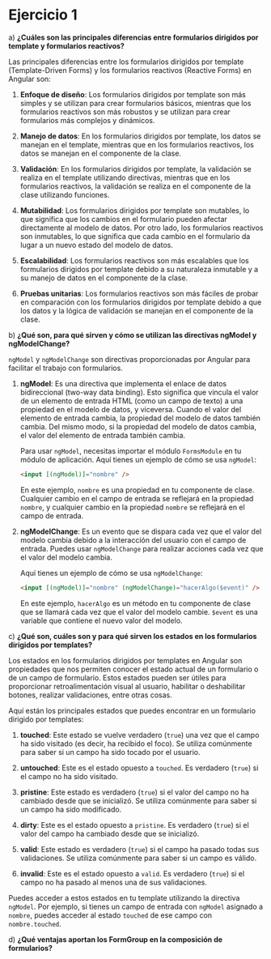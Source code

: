 # Ejercicio 1

a) **¿Cuáles son las principales diferencias entre formularios dirigidos por template y formularios reactivos?**

Las principales diferencias entre los formularios dirigidos por template (Template-Driven Forms) y los formularios reactivos (Reactive Forms) en Angular son:

1. **Enfoque de diseño**: Los formularios dirigidos por template son más simples y se utilizan para crear formularios básicos, mientras que los formularios reactivos son más robustos y se utilizan para crear formularios más complejos y dinámicos.

2. **Manejo de datos**: En los formularios dirigidos por template, los datos se manejan en el template, mientras que en los formularios reactivos, los datos se manejan en el componente de la clase.

3. **Validación**: En los formularios dirigidos por template, la validación se realiza en el template utilizando directivas, mientras que en los formularios reactivos, la validación se realiza en el componente de la clase utilizando funciones.

4. **Mutabilidad**: Los formularios dirigidos por template son mutables, lo que significa que los cambios en el formulario pueden afectar directamente al modelo de datos. Por otro lado, los formularios reactivos son inmutables, lo que significa que cada cambio en el formulario da lugar a un nuevo estado del modelo de datos.

5. **Escalabilidad**: Los formularios reactivos son más escalables que los formularios dirigidos por template debido a su naturaleza inmutable y a su manejo de datos en el componente de la clase.

6. **Pruebas unitarias**: Los formularios reactivos son más fáciles de probar en comparación con los formularios dirigidos por template debido a que los datos y la lógica de validación se manejan en el componente de la clase.

b) **¿Qué son, para qué sirven y cómo se utilizan las directivas ngModel y ngModelChange?**

`ngModel` y `ngModelChange` son directivas proporcionadas por Angular para facilitar el trabajo con formularios.

1. **ngModel**: Es una directiva que implementa el enlace de datos bidireccional (two-way data binding). Esto significa que vincula el valor de un elemento de entrada HTML (como un campo de texto) a una propiedad en el modelo de datos, y viceversa. Cuando el valor del elemento de entrada cambia, la propiedad del modelo de datos también cambia. Del mismo modo, si la propiedad del modelo de datos cambia, el valor del elemento de entrada también cambia.

   Para usar `ngModel`, necesitas importar el módulo `FormsModule` en tu módulo de aplicación. Aquí tienes un ejemplo de cómo se usa `ngModel`:

   ```html
   <input [(ngModel)]="nombre" />
   ```

   En este ejemplo, `nombre` es una propiedad en tu componente de clase. Cualquier cambio en el campo de entrada se reflejará en la propiedad `nombre`, y cualquier cambio en la propiedad `nombre` se reflejará en el campo de entrada.

2. **ngModelChange**: Es un evento que se dispara cada vez que el valor del modelo cambia debido a la interacción del usuario con el campo de entrada. Puedes usar `ngModelChange` para realizar acciones cada vez que el valor del modelo cambia.

   Aquí tienes un ejemplo de cómo se usa `ngModelChange`:

   ```html
   <input [(ngModel)]="nombre" (ngModelChange)="hacerAlgo($event)" />
   ```

   En este ejemplo, `hacerAlgo` es un método en tu componente de clase que se llamará cada vez que el valor del modelo cambie. `$event` es una variable que contiene el nuevo valor del modelo.

c) **¿Qué son, cuáles son y para qué sirven los estados en los formularios dirigidos por templates?**

Los estados en los formularios dirigidos por templates en Angular son propiedades que nos permiten conocer el estado actual de un formulario o de un campo de formulario. Estos estados pueden ser útiles para proporcionar retroalimentación visual al usuario, habilitar o deshabilitar botones, realizar validaciones, entre otras cosas.

Aquí están los principales estados que puedes encontrar en un formulario dirigido por templates:

1. **touched**: Este estado se vuelve verdadero (`true`) una vez que el campo ha sido visitado (es decir, ha recibido el foco). Se utiliza comúnmente para saber si un campo ha sido tocado por el usuario.

2. **untouched**: Este es el estado opuesto a `touched`. Es verdadero (`true`) si el campo no ha sido visitado.

3. **pristine**: Este estado es verdadero (`true`) si el valor del campo no ha cambiado desde que se inicializó. Se utiliza comúnmente para saber si un campo ha sido modificado.

4. **dirty**: Este es el estado opuesto a `pristine`. Es verdadero (`true`) si el valor del campo ha cambiado desde que se inicializó.

5. **valid**: Este estado es verdadero (`true`) si el campo ha pasado todas sus validaciones. Se utiliza comúnmente para saber si un campo es válido.

6. **invalid**: Este es el estado opuesto a `valid`. Es verdadero (`true`) si el campo no ha pasado al menos una de sus validaciones.

Puedes acceder a estos estados en tu template utilizando la directiva `ngModel`. Por ejemplo, si tienes un campo de entrada con `ngModel` asignado a `nombre`, puedes acceder al estado `touched` de ese campo con `nombre.touched`.

d) **¿Qué ventajas aportan los FormGroup en la composición de formularios?**
